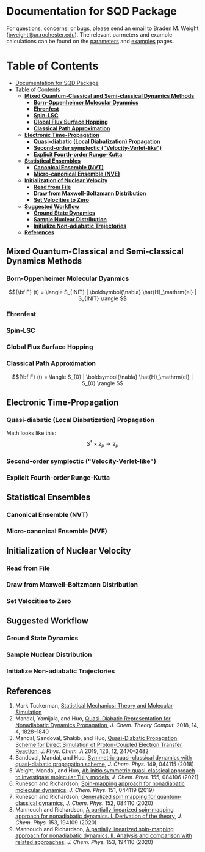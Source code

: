 # Documentation for SQD Package

For questions, concerns, or bugs, please send an email to Braden M. Weight (<bweight@ur.rochester.edu>). The relevant parmeters and example calculations can be found on the [parameters][PARAMETERS] and [examples][EXAMPLES] pages.

[PARAMETERS]: <https://bradenmweight.github.io/SQD/read.html?filename=Parameters.md>
[EXAMPLES]: <https://bradenmweight.github.io/SQD/read.html?filename=Examples.md>

# Table of Contents
- [Documentation for SQD Package](#documentation-for-sqd-package)
- [Table of Contents](#table-of-contents)
  - [**Mixed Quantum-Classical and Semi-classical Dynamics Methods**](#mixed-quantum-classical-and-semi-classical-dynamics-methods)
    - [**Born-Oppenheimer Molecular Dyanmics**](#born-oppenheimer-molecular-dyanmics)
    - [**Ehrenfest**](#ehrenfest)
    - [**Spin-LSC**](#spin-lsc)
    - [**Global Flux Surface Hopping**](#global-flux-surface-hopping)
    - [**Classical Path Approximation**](#classical-path-approximation)
  - [**Electronic Time-Propagation**](#electronic-time-propagation)
    - [**Quasi-diabatic (Local Diabatization) Propagation**](#quasi-diabatic-local-diabatization-propagation)
    - [**Second-order symplectic ("Velocity-Verlet-like")**](#second-order-symplectic-velocity-verlet-like)
    - [**Explicit Fourth-order Runge-Kutta**](#explicit-fourth-order-runge-kutta)
  - [**Statistical Ensembles**](#statistical-ensembles)
    - [**Canonical Ensemble (NVT)**](#canonical-ensemble-nvt)
    - [**Micro-canonical Ensemble (NVE)**](#micro-canonical-ensemble-nve)
  - [**Initialization of Nuclear Velocity**](#initialization-of-nuclear-velocity)
    - [**Read from File**](#read-from-file)
    - [**Draw from Maxwell-Boltzmann Distribution**](#draw-from-maxwell-boltzmann-distribution)
    - [**Set Velocities to Zero**](#set-velocities-to-zero)
  - [**Suggested Workflow**](#suggested-workflow)
    - [**Ground State Dynamics**](#ground-state-dynamics)
    - [**Sample Nuclear Distribution**](#sample-nuclear-distribution)
    - [**Initialize Non-adiabatic Trajectories**](#initialize-non-adiabatic-trajectories)
  - [**References**](#references)

## **Mixed Quantum-Classical and Semi-classical Dynamics Methods**
### **Born-Oppenheimer Molecular Dyanmics**
$${\bf F} (t) = \langle S_{INIT} | \boldsymbol{\nabla} \hat{H}_\mathrm{el} | S_{INIT} \rangle $$
### **Ehrenfest**
### **Spin-LSC**
### **Global Flux Surface Hopping**
### **Classical Path Approximation**
$${\bf F} (t) = \langle S_{0} | \boldsymbol{\nabla} \hat{H}_\mathrm{el} | S_{0} \rangle $$
## **Electronic Time-Propagation**
### **Quasi-diabatic (Local Diabatization) Propagation**
Math looks like this: 
$$S^{\dag} \times z_{\mu} \rightarrow z_{\mu}$$ 
### **Second-order symplectic ("Velocity-Verlet-like")**
### **Explicit Fourth-order Runge-Kutta**
## **Statistical Ensembles**
### **Canonical Ensemble (NVT)**
### **Micro-canonical Ensemble (NVE)**
## **Initialization of Nuclear Velocity**
### **Read from File**
### **Draw from Maxwell-Boltzmann Distribution**
### **Set Velocities to Zero**
## **Suggested Workflow**
### **Ground State Dynamics**
### **Sample Nuclear Distribution**
### **Initialize Non-adiabatic Trajectories**
## **References**
1. Mark Tuckerman, [Statistical Mechanics: Theory and Molecular Simulation](https://books.google.com/books?id=Lo3Jqc0pgrcC)
2. Mandal, Yamijala, and Huo, [Quasi-Diabatic Representation for Nonadiabatic Dynamics Propagation](https://pubs.acs.org/doi/10.1021/acs.jctc.7b01178), *J. Chem. Theory Comput.* 2018, 14, 4, 1828–1840 
3. Mandal, Sandoval, Shakib, and Huo, [Quasi-Diabatic Propagation Scheme for Direct Simulation of Proton-Coupled Electron Transfer Reaction](https://pubs.acs.org/doi/10.1021/acs.jpca.9b00077), *J. Phys. Chem. A* 2019, 123, 12, 2470–2482
4. Sandoval, Mandal, and Huo, [Symmetric quasi-classical dynamics with quasi-diabatic propagation scheme](https://aip.scitation.org/doi/full/10.1063/1.5036787), *J. Chem. Phys.* 149, 044115 (2018)
5. Weight, Mandal, and Huo, [Ab initio symmetric quasi-classical approach to investigate molecular Tully models](https://aip.scitation.org/doi/10.1063/5.0061934), *J. Chem. Phys.* 155, 084106 (2021)
6. Runeson and Richardson, [Spin-mapping approach for nonadiabatic molecular dynamics](https://aip.scitation.org/doi/10.1063/1.5100506), *J. Chem. Phys.* 151, 044119 (2019)
7. Runeson and Richardson, [Generalized spin mapping for quantum-classical dynamics](https://aip.scitation.org/doi/full/10.1063/1.5143412), *J. Chem. Phys.* 152, 084110 (2020)
8. Mannouch and Richardson, [A partially linearized spin-mapping approach for nonadiabatic dynamics. I. Derivation of the theory](https://aip.scitation.org/doi/full/10.1063/5.0031168), *J. Chem. Phys.* 153, 194109 (2020)
9.  Mannouch and Richardson, [A partially linearized spin-mapping approach for nonadiabatic dynamics. II. Analysis and comparison with related approaches](https://aip.scitation.org/doi/full/10.1063/5.0031173), *J. Chem. Phys.* 153, 194110 (2020)